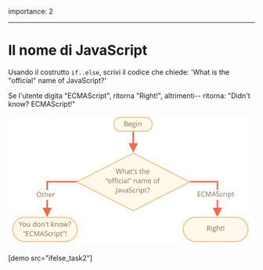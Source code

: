 importance: 2

---

# Il nome di JavaScript

Usando il costrutto `if..else`, scrivi il codice che chiede: 'What is the "official" name of JavaScript?'

Se l'utente digita "ECMAScript", ritorna "Right!", altrimenti-- ritorna: "Didn't know? ECMAScript!"

![](ifelse_task2.svg)

[demo src="ifelse_task2"]

